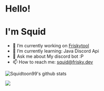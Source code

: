 # Hello! 
# I'm **Squid**

- 🔭 I’m currently working on [Friskytool](https://frisky.dev)
- 🌱 I’m currently learning: Java Discord Api
- 💬 Ask me about My discord bot :P
- 📫 How to reach me: [squid@frisky.dev](mailto:squid@frisky.dev)

![Squidtoon99's github stats](https://github-readme-stats.vercel.app/api?username=Squidtoon99&show_icons=true&theme=buefy)

![](https://komarev.com/ghpvc/?username=Squidtoon99&color=green)
